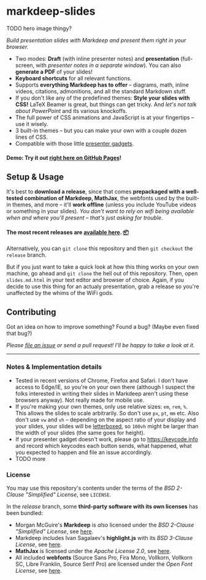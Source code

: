 # markdeep-slides

TODO hero image thingy?

*Build presentation slides with Markdeep and present them right in your browser.*

* Two modes: **Draft** (with inline presenter notes) and **presentation** (full-screen, with *presenter notes in a separate window*). You can also **generate a PDF** of your slides!
* **Keyboard shortcuts** for all relevant functions.
* Supports **everything Markdeep has to offer** – diagrams, math, inline videos, citations, admonitions, and all the standard Markdown stuff.
* If you don't like any of the predefined themes: **Style your slides with CSS!** LaTeX Beamer is great, but things can get tricky. And *let's not talk about PowerPoint* and its various knockoffs.
* The full power of CSS animations and JavaScript is at your fingertips – use it wisely.
* 3 built-in themes – but you can make your own with a couple dozen lines of CSS.
* Compatible with those little [presenter gadgets](https://www.amazon.com/Logitech-Wireless-Presenter-Presentation-Pointer/dp/B00B6MODOA/).

#### **Demo:** Try it out [right here on GitHub Pages](https://doersino.github.io/markdeep-slides/slides.md.html)!


## Setup & Usage

It's best to **download a release**, since that comes **prepackaged with a well-tested combination of Markdeep, MathJax**, the webfonts used by the built-in themes, and more – it'll **work offline** (unless you include YouTube videos or something in your slides). *You don't want to rely on wifi being available when and where you'll present – that's just asking for trouble.*

#### The most recent releases are [available here](https://github.com/doersino/markdeep-slides/releases). [📦](https://github.com/doersino/markdeep-slides/releases)

Alternatively, you can `git clone` this repository and then `git checkout` the `release` branch.

But if you just want to take a quick look at how this thing works on your own machine, go ahead and `git clone` the hell out of this repository. Then, open `slides.md.html` in your text editor and browser of choice. Again, if you decide to use this thing for an actualy presentation, grab a release so you're unaffected by the whims of the WiFi gods.


## Contributing

Got an idea on how to improve something? Found a bug? (Maybe even fixed that bug?)

*Please [file an issue](https://github.com/doersino/markdeep-slides/issues) or send a pull request! I'll be happy to take a look at it.*


---


### Notes & Implementation details

* Tested in recent versions of Chrome, Firefox and Safari. I don't have access to Edge/IE, so you're on your own there (although I suspect the folks interested in writing their slides in Markdeep aren't using these browsers anyway). Not really made for mobile use.
* If you're making your own themes, only use relative sizes: `em`, `rem`, `%`. This allows the slides to scale arbitrarily. So don't use `px`, `pt`, `mm` etc. Also don't use `vw` and `vh` – depending on the aspect ratio of your display and your slides, your slides will be [letterboxed](https://en.wikipedia.org/wiki/Letterboxing_(filming)), so `100vh` might be larger than the width of your slides (the same goes for height).
* If your presenter gadget doesn't work, please go to https://keycode.info and record which keycodes each button sends, what happened, what you expected to happen and file an issue accordingly.
* TODO more


### License

You may use this repository's contents under the terms of the *BSD 2-Clause "Simplified" License*, see `LICENSE`.

In the *release* branch, some **third-party software with its own licenses** has been bundled:

* Morgan McGuire's **Markdeep** is *also* licensed under the *BSD 2-Clause "Simplified" License*, see [here](https://casual-effects.com/markdeep/#license).
* Markdeep includes Ivan Sagalaev's **highlight.js** with its *BSD 3-Clause License*, see [here](https://github.com/highlightjs/highlight.js/blob/master/LICENSE).
* **MathJax** is licensed under the *Apache License 2.0*, see [here](https://github.com/mathjax/MathJax/blob/master/LICENSE).
* All included **webfonts** (Source Sans Pro, Fira Mono, Vollkorn, Vollkorn SC, Libre Franklin, Source Serif Pro) are licensed under the *Open Font License*, see [here](https://scripts.sil.org/cms/scripts/page.php?site_id=nrsi&id=OFL_web).
